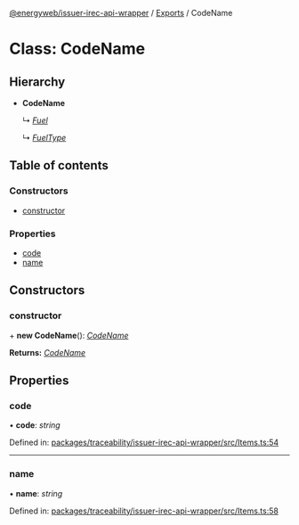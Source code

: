 [@energyweb/issuer-irec-api-wrapper](../README.md) / [Exports](../modules.md) / CodeName

# Class: CodeName

## Hierarchy

* **CodeName**

  ↳ [*Fuel*](fuel.md)

  ↳ [*FuelType*](fueltype.md)

## Table of contents

### Constructors

- [constructor](codename.md#constructor)

### Properties

- [code](codename.md#code)
- [name](codename.md#name)

## Constructors

### constructor

\+ **new CodeName**(): [*CodeName*](codename.md)

**Returns:** [*CodeName*](codename.md)

## Properties

### code

• **code**: *string*

Defined in: [packages/traceability/issuer-irec-api-wrapper/src/Items.ts:54](https://github.com/energywebfoundation/origin/blob/1ec4bda2/packages/traceability/issuer-irec-api-wrapper/src/Items.ts#L54)

___

### name

• **name**: *string*

Defined in: [packages/traceability/issuer-irec-api-wrapper/src/Items.ts:58](https://github.com/energywebfoundation/origin/blob/1ec4bda2/packages/traceability/issuer-irec-api-wrapper/src/Items.ts#L58)
